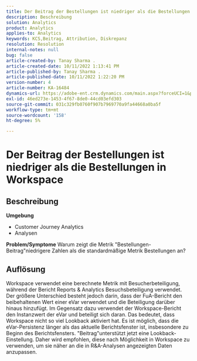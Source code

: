 ```yaml
---
title: Der Beitrag der Bestellungen ist niedriger als die Bestellungen in Workspace
description: Beschreibung
solution: Analytics
product: Analytics
applies-to: Analytics
keywords: KCS,Beitrag, Attribution, Diskrepanz
resolution: Resolution
internal-notes: null
bug: false
article-created-by: Tanay Sharma .
article-created-date: 10/11/2022 1:13:41 PM
article-published-by: Tanay Sharma .
article-published-date: 10/11/2022 1:22:20 PM
version-number: 4
article-number: KA-16484
dynamics-url: https://adobe-ent.crm.dynamics.com/main.aspx?forceUCI=1&pagetype=entityrecord&etn=knowledgearticle&id=0e9ddf82-6649-ed11-bba2-0022480868ff
exl-id: 46ed273e-1453-4f67-8de0-44cd03efd303
source-git-commit: 031c329fb0760f907b7969770a9fa44668a0ba5f
workflow-type: tm+mt
source-wordcount: '158'
ht-degree: 5%

---
```


# Der Beitrag der Bestellungen ist niedriger als die Bestellungen in Workspace

## Beschreibung

<b>Umgebung</b>
- Customer Journey Analytics
- Analysen



<b>Problem/Symptome</b>
Warum zeigt die Metrik &quot;Bestellungen-Beitrag&quot;niedrigere Zahlen als die standardmäßige Metrik Bestellungen an?


## Auflösung


Workspace verwendet eine berechnete Metrik mit Besucherbeteiligung, während der Bericht Reports &amp; Analytics Besuchsbeteiligung verwendet. Der größere Unterschied besteht jedoch darin, dass der FuA-Bericht den beibehaltenen Wert einer eVar verwendet und die Beteiligung darüber hinaus hinzufügt. Im Gegensatz dazu verwendet der Workspace-Bericht den Instanzwert der eVar und beteiligt sich daran. Das bedeutet, dass Workspace nicht so viel Lookback aktiviert hat. Es ist möglich, dass die eVar-Persistenz länger als das aktuelle Berichtsfenster ist, insbesondere zu Beginn des Berichtsfensters. &quot;Beitrag&quot;unterstützt jetzt eine Lookback-Einstellung. Daher wird empfohlen, diese nach Möglichkeit in Workspace zu verwenden, um sie näher an die in R&amp;A-Analysen angezeigten Daten anzupassen.
